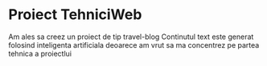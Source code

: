 # Proiect TehniciWeb

Am ales sa creez un proiect de tip travel-blog
Continutul text este generat folosind inteligenta artificiala deoarece am vrut sa ma concentrez pe partea tehnica a proiectlui
 
